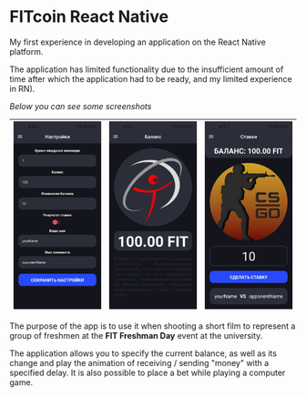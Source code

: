 # FITcoin React Native

My first experience in developing an application on the React Native platform.

The application has limited functionality due to the insufficient amount of time after which the application had to be ready, and my limited experience in RN).

*Below you can see some screenshots*

| ![screen1](\screenshots\screen1.jpg) | ![screen2](\screenshots\screen2.jpg) | ![screen3](\screenshots\screen3.jpg) |
| ------------------------------------ | ------------------------------------ | ------------------------------------ |

The purpose of the app is to use it when shooting a short film to represent a group of freshmen at the **FIT Freshman Day** event at the university.

The application allows you to specify the current balance, as well as its change and play the animation of receiving / sending "money" with a specified delay. It is also possible to place a bet while playing a computer game.